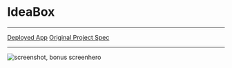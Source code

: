 # IdeaBox

------

[Deployed App](http://ideaboite.herokuapp.com/)
[Original Project Spec](https://github.com/turingschool/curriculum/blob/master/source/projects/revenge_of_idea_box.markdown)

------

![screenshot, bonus screenhero](http://g.recordit.co/Ur0HbEaty0.gif)
